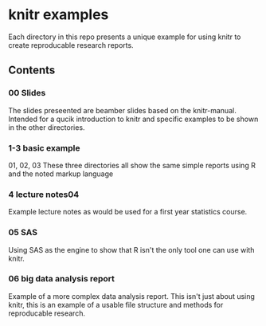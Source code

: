 # knitr examples

Each directory in this repo presents a unique example for using knitr to create
reproducable research reports.

## Contents
### 00 Slides
The slides preseented are beamber slides based on the knitr-manual.  Intended
for a qucik introduction to knitr and specific examples to be shown in the other
directories.

### 1-3 basic example
01, 02, 03
These three directories all show the same simple reports using R and the noted
markup language

### 4 lecture notes04
Example lecture notes as would be used for a first year statistics course.

### 05 SAS
Using SAS as the engine to show that R isn't the only tool one can use with
knitr.

### 06 big data analysis report
Example of a more complex data analysis report.  This isn't just about using
knitr, this is an example of a usable file structure and methods for
reproducable research.

